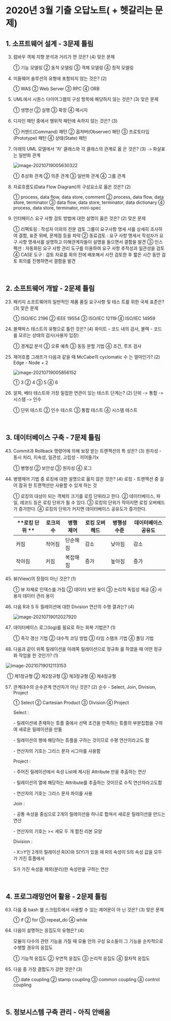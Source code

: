 # 2020년 3월 기출 오답노트( + 헷갈리는 문제)







## 1. 소프트웨어 설계 - 3문제 틀림

3. 럼바우 객체 지향 분석과 거리가 먼 것은? (4) 맞은 문제

    ① 기능 모델링 ② 동적 모델링 ③ 객체 모델링 ④ 정적 모델링

5. 미들웨어 솔루션의 유형에 포함되지 않는 것은? (2)

    ① WAS ② Web Server ③ RPC ④ ORB

6. UML에서 시퀀스 다이어그램의 구성 항목에 해당하지 않는 것은? (3) 맞은 문제

   ① 생명선 ② 실행 ③ 확장 ④ 메시지

8. 디자인 패턴 중에서 행위적 패턴에 속하지 않는 것은? (3)

   ① 커맨드(Command) 패턴 ② 옵저버(Observer) 패턴 ③ 프로토타입(Prototype) 패턴 ④ 상태(State) 패턴

14. 아래의 UML 모델에서 '차' 클래스와 각 클래스의 관계로 옳 은 것은? (3) `->` 화살표는 일반화 관계

    ![image-20210719005630322](오답노트.assets/image-20210719005630322.png)

    ① 추상화 관계 ② 의존 관계 ③ 일반화 관계 ④ 그룹 관계

18. 자료흐름도(Data Flow Diagram)의 구성요소로 옳은 것은? (2)

     ① process, data flow, data store, comment ② process, data flow, data store, terminator ③ data flow, data store, terminator, data dictionary ④ process, data store, terminator, mini-spec

20. 인터페이스 요구 사항 검토 방법에 대한 설명이 옳은 것은? (2) 맞은 문제

    ① 리팩토링 : 작성자 이외의 전문 검토 그룹이 요구사항 명세 서를 상세히 조사하여 결함, 표준 위배, 문제점 등을 파악 ② 동료검토 : 요구 사항 명세서 작성자가 요구 사항 명세서를 설명하고 이해관계자들이 설명을 들으면서 결함을 발견 ③ 인스펙션 : 자동화된 요구 사항 관리 도구를 이용하여 요구 사항 추적성과 일관성을 검토 ④ CASE 도구 : 검토 자료를 회의 전에 배포해서 사전 검토한 후 짧은 시간 동안 검토 회의를 진행하면서 결함을 발견

<br/>

## 2. 소프트웨어 개발 - 2문제 틀림

23. 패키지 소프트웨어의 일반적인 제품 품질 요구사항 및 테스 트를 위한 국제 표준은? (3) 맞은 문제

    ① ISO/IEC 2196 ② IEEE 19554 ③ ISO/IEC 12119 ④ ISO/IEC 14959

25. 블랙박스 테스트의 유형으로 틀린 것은? (4) 화이트 - 코드 내의 검사, 블랙 - 코드를 모르는 상태의 검사(사용자 입장)

     ① 경계값 분석 ② 오류 예측 ③ 동등 분할 기법 ④ 조건, 루프 검사

26. 제어흐름 그래프가 다음과 같을 때 McCabe의 cyclomatic 수 는 얼마인가? (2) Edge - Node + 2

    ![image-20210719005856152](오답노트.assets/image-20210719005856152.png)

    ① 3 ② 4 ③ 5 ④ 6

39. 알파, 베타 테스트와 가장 밀접한 연관이 있는 테스트 단계는? (2) 단위 -> 통합 -> 시스템 -> 인수

    ① 단위 테스트 ② 인수 테스트 ③ 통합 테스트 ④ 시스템 테스트

<br/>

## 3. 데이터베이스 구축 - 7문제 틀림

43. Commit과 Rollback 명령어에 의해 보장 받는 트랜잭션의 특 성은? (3) 원자성 - 동시 처리, 지속성, 일관성, 고립성 - 끼어들기x

    ① 병행성 ② 보안성 ③ 원자성 ④ 로그

46. 병행제어 기법 중 로킹에 대한 설명으로 옳지 않은 것은? (4) 로킹 - 트랜잭션 중 걸어 잠궈 한 트랜잭션만 사용할 수 있게 하는 것

    ① 로킹의 대상이 되는 객체의 크기를 로킹 단위라고 한다. ② 데이터베이스, 파일, 레코드 등은 로킹 단위가 될 수 있다. ③ 로킹의 단위가 작아지면 로킹 오버헤드가 증가한다. ④ 로킹의 단위가 커지면 데이터베이스 공유도가 증가한다.

    | **로킹 단위 ** | **로크의 수** | **병행 제어** | **로킹 오버헤드** | **병행성 수준** | **데이터베이스 공유도** |
    | -------------- | ------------- | ------------- | ----------------- | --------------- | ----------------------- |
    | 커짐           | 적어짐        | 단순해짐      | 감소              | 낮아짐          | 감소                    |
    | 작아짐         | 커짐          | 복잡해짐      | 증가              | 높아짐          | 증가                    |

48. 뷰(View)의 장점이 아닌 것은? (1)

    ① 뷰 자체로 인덱스를 가짐 ② 데이터 보안 용이 ③ 논리적 독립성 제공 ④ 사용자 데이터 관리 용이

52. 다음 R과 S 두 릴레이션에 대한 Division 연산의 수행 결과는? (4) 

    ![image-20210719012027920](오답노트.assets/image-20210719012027920.png)

54. 데이터베이스 로그(log)를 필요로 하는 회복 기법은? (1)

    ① 즉각 갱신 기법 ② 대수적 코딩 방법 ③ 타임 스탬프 기법 ④ 폴딩 기법



56. 다음과 같이 위쪽 릴레이션을 아래쪽 릴레이션으로 정규화 를 하였을 때 어떤 정규화 작업을 한 것인가? (1)

![image-20210719012113153](오답노트.assets/image-20210719012113153.png)

​		① 제1정규형 ② 제2정규형 ③ 제3정규형 ④ 제4정규형

57. 관계대수의 순수관계 연산자가 아닌 것은? (2) 순수 - Select, Join, Division, Project

    ① Select ② Cartesian Product ③ Division ④ Project

    Select :

    \- 릴레이션에 존재하는 튜플 중에서 선택 조건을 만족하는 튜플의 부분집합을 구하여 새로운 릴레이션을 만듦

    \- 릴레이션의 행에 해당하는 튜플을 구하는 것이므로 수평 연산이라고도 함 

    \- 연산자의 기호는 그리스 문자 시그마를 사용함

    Project :

    \- 주어진 릴레이션에서 속성 List에 제시된 Attribute 만을 추출하는 연산

    \- 릴레이션의 열에 해당하는 Attribute를 추출하는 것이므로 수직 연산자라고도함

    \- 연산자의 기호는 그리스 문자 파이를 사용

    Join : 

    \- 공통 속성을 중심으로 2개의 릴레이션을 하나로 합쳐서 새로운 릴레이션을 만드는 연산

    \- 연산자의 기호는 >< 세모 두 개 합친 리본 모양

    Division : 

    \- X⊃Y인 2개의 릴레이션 R(X)와 S(Y)가 있을 때 R의 속성이 S의 속성 값을 모두가 가진 튜플에서 

    S가 가진 속성을 제외(분리)한 속성만을 구하는 연산 

<br/>

## 4. 프로그래밍언어 활용 - 2문제 틀림

63. 다음 중 bash 쉘 스크립트에서 사용할 수 있는 제어문이 아 닌 것은? (3) 맞은 문제

    ① if ② for ③ repeat_do ④ while

70. 다음이 설명하는 응집도의 유형은? (4)

    모듈이 다수의 관련 기능을 가질 때 모듈 안의 구성 요소들이 그 기능을 순차적으로 수행할 경우의 응집도

     ① 기능적 응집도 ② 우연적 응집도 ③ 논리적 응집도 ④ 절차적 응집도

72. 다음 중 가장 결합도가 강한 것은? (3)

    ① date coupling ② stamp coupling ③ common coupling ④ control coupling

<br/>

## 5. 정보시스템 구축 관리 - 아직 안배움

